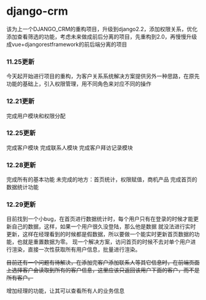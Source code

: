 # django-crm
该为上一个DJANGO_CRM的重构项目，升级到django2.2，添加权限关系，优化添加查看筛选的功能，考虑未来做成前后分离的项目，先重构到2.0，再慢慢升级成vue+djangorestframework的前后端分离的项目

### 11.25更新
今天起开始进行项目的重构，为客户关系系统解决方案提供另外一种思路，在原先功能的基础上，引入权限管理，用不同角色来对应不同的操作

### 12.21更新
完成用户模块和权限分配

### 12.25更新
完成客户模块
完成联系人模块
完成客户拜访记录模块

### 12.28更新
完成所有的基本功能
未完成的地方：首页统计，权限赋值，商机产品
完成首页的数据统计功能

### 12.29更新
目前找到一个小bug，在首页进行数据统计时，每个用户只有在登录的时候才能更新自己的数据，这样，如果一个用户很久没登陆，那么他是数据
就没法进行实时更新，这样在经理看到的时候都是假数据，所以要做一个能实时更新首页数据的功能，也就是重置数据为零。
现一个解决方案，访问首页的时候不去对单个用户进行渲染，直接一次性获取所有用户信息，批量进行渲染。

~~目前还有一个问题有待解决，在添加完客户添加联系人等其它信息时，在前端页面上选择客户会读取到所有的客户信息，这里应该只返回该用户下面的客户，而不是所有客户。~~

增加经理的功能，让其可以查看所有人的业务信息